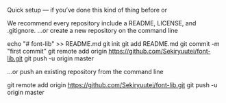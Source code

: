 Quick setup — if you’ve done this kind of thing before
or

We recommend every repository include a README, LICENSE, and .gitignore.
…or create a new repository on the command line

echo "# font-lib" >> README.md
git init
git add README.md
git commit -m "first commit"
git remote add origin https://github.com/Sekiryuutei/font-lib.git
git push -u origin master

…or push an existing repository from the command line

git remote add origin https://github.com/Sekiryuutei/font-lib.git
git push -u origin master
